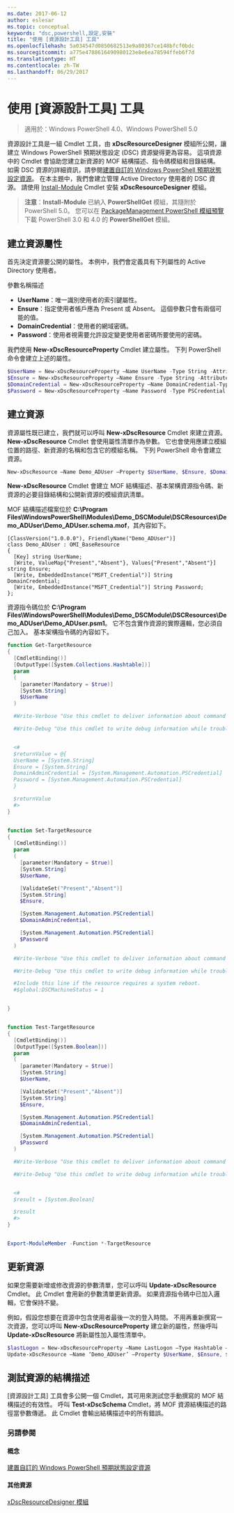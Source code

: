```yaml
---
ms.date: 2017-06-12
author: eslesar
ms.topic: conceptual
keywords: "dsc,powershell,設定,安裝"
title: "使用 [資源設計工具] 工具"
ms.openlocfilehash: 5a034547d0850682513e9a80367ce148bfcf0bdc
ms.sourcegitcommit: a775e4788616490980123e8e6ea78594ffeb6f7d
ms.translationtype: HT
ms.contentlocale: zh-TW
ms.lasthandoff: 06/29/2017
---
```

# <a name="using-the-resource-designer-tool"></a>使用 [資源設計工具] 工具

> 適用於：Windows PowerShell 4.0、Windows PowerShell 5.0

資源設計工具是一組 Cmdlet 工具，由 **xDscResourceDesigner** 模組所公開，讓建立 Windows PowerShell 預期狀態設定 (DSC) 資源變得更為容易。 這項資源中的 Cmdlet 會協助您建立新資源的 MOF 結構描述、指令碼模組和目錄結構。 如需 DSC 資源的詳細資訊，請參閱[建置自訂的 Windows PowerShell 預期狀態設定資源](authoringResource.md)。
在本主題中，我們會建立管理 Active Directory 使用者的 DSC 資源。
請使用 [Install-Module](https://technet.microsoft.com/en-us/library/dn807162.aspx) Cmdlet 安裝 **xDscResourceDesigner** 模組。

>**注意**：**Install-Module** 已納入 **PowerShellGet** 模組，其隨附於 PowerShell 5.0。 您可以在 [PackageManagement PowerShell 模組預覽](https://www.microsoft.com/en-us/download/details.aspx?id=49186)下載 PowerShell 3.0 和 4.0 的 **PowerShellGet** 模組。

## <a name="creating-resource-properties"></a>建立資源屬性
首先決定資源要公開的屬性。 本例中，我們會定義具有下列屬性的 Active Directory 使用者。
 
參數名稱描述
* **UserName**：唯一識別使用者的索引鍵屬性。
* **Ensure**：指定使用者帳戶應為 Present 或 Absent。 這個參數只會有兩個可能的值。
* **DomainCredential**：使用者的網域密碼。
* **Password**：使用者視需要允許設定變更使用者密碼所要使用的密碼。

我們使用 **New-xDscResourceProperty** Cmdlet 建立屬性。 下列 PowerShell 命令會建立上述的屬性。

```powershell
$UserName = New-xDscResourceProperty –Name UserName -Type String -Attribute Key
$Ensure = New-xDscResourceProperty –Name Ensure -Type String -Attribute Write –ValidateSet “Present”, “Absent”
$DomainCredential = New-xDscResourceProperty –Name DomainCredential-Type PSCredential -Attribute Write
$Password = New-xDscResourceProperty –Name Password -Type PSCredential -Attribute Write
```

## <a name="create-the-resource"></a>建立資源

資源屬性既已建立，我們就可以呼叫 **New-xDscResource** Cmdlet 來建立資源。 **New-xDscResource** Cmdlet 會使用屬性清單作為參數。 它也會使用應建立模組位置的路徑、新資源的名稱和包含它的模組名稱。 下列 PowerShell 命令會建立資源。

```powershell
New-xDscResource –Name Demo_ADUser –Property $UserName, $Ensure, $DomainCredential, $Password –Path ‘C:\Program Files\WindowsPowerShell\Modules’ –ModuleName Demo_DSCModule
```

**New-xDscResource** Cmdlet 會建立 MOF 結構描述、基本架構資源指令碼、新資源的必要目錄結構和公開新資源的模組資訊清單。

MOF 結構描述檔案位於 **C:\Program Files\WindowsPowerShell\Modules\Demo_DSCModule\DSCResources\Demo_ADUser\Demo_ADUser.schema.mof**，其內容如下。

```
[ClassVersion("1.0.0.0"), FriendlyName("Demo_ADUser")]
class Demo_ADUser : OMI_BaseResource
{
  [Key] string UserName;
  [Write, ValueMap{"Present","Absent"}, Values{"Present","Absent"}] string Ensure;
  [Write, EmbeddedInstance("MSFT_Credential")] String DomainCredential;
  [Write, EmbeddedInstance("MSFT_Credential")] String Password;
};
```

資源指令碼位於 **C:\Program Files\WindowsPowerShell\Modules\Demo_DSCModule\DSCResources\Demo_ADUser\Demo_ADUser.psm1**。 它不包含實作資源的實際邏輯，您必須自己加入。 基本架構指令碼的內容如下。

```powershell
function Get-TargetResource
{
  [CmdletBinding()]
  [OutputType([System.Collections.Hashtable])]
  param
  (
    [parameter(Mandatory = $true)]
    [System.String]
    $UserName
  )

  #Write-Verbose "Use this cmdlet to deliver information about command processing."

  #Write-Debug "Use this cmdlet to write debug information while troubleshooting."


  <#
  $returnValue = @{
  UserName = [System.String]
  Ensure = [System.String]
  DomainAdminCredential = [System.Management.Automation.PSCredential]
  Password = [System.Management.Automation.PSCredential]
  }

  $returnValue
  #>
}


function Set-TargetResource
{
  [CmdletBinding()]
  param
  (
    [parameter(Mandatory = $true)]
    [System.String]
    $UserName,

    [ValidateSet("Present","Absent")]
    [System.String]
    $Ensure,

    [System.Management.Automation.PSCredential]
    $DomainAdminCredential,

    [System.Management.Automation.PSCredential]
    $Password
  )

  #Write-Verbose "Use this cmdlet to deliver information about command processing."

  #Write-Debug "Use this cmdlet to write debug information while troubleshooting."

  #Include this line if the resource requires a system reboot.
  #$global:DSCMachineStatus = 1


}


function Test-TargetResource
{
  [CmdletBinding()]
  [OutputType([System.Boolean])]
  param
  (
    [parameter(Mandatory = $true)]
    [System.String]
    $UserName,

    [ValidateSet("Present","Absent")]
    [System.String]
    $Ensure,

    [System.Management.Automation.PSCredential]
    $DomainAdminCredential,

    [System.Management.Automation.PSCredential]
    $Password
  )

  #Write-Verbose "Use this cmdlet to deliver information about command processing."

  #Write-Debug "Use this cmdlet to write debug information while troubleshooting."


  <#
  $result = [System.Boolean]

  $result
  #>
}


Export-ModuleMember -Function *-TargetResource
```

## <a name="updating-the-resource"></a>更新資源

如果您需要新增或修改資源的參數清單，您可以呼叫 **Update-xDscResource** Cmdlet。 此 Cmdlet 會用新的參數清單更新資源。 如果資源指令碼中已加入邏輯，它會保持不變。

例如，假設您想要在資源中包含使用者最後一次的登入時間。 不用再重新撰寫一次資源，您可以呼叫 **New-xDscResourceProperty** 建立新的屬性，然後呼叫 **Update-xDscResource** 將新屬性加入屬性清單中。

```powershell
$lastLogon = New-xDscResourceProperty –Name LastLogon –Type Hashtable –Attribute Write –Description “For mapping users to their last log on time”
Update-xDscResource –Name ‘Demo_ADUser’ –Property $UserName, $Ensure, $DomainCredential, $Password, $lastLogon -Force
```

## <a name="testing-a-resource-schema"></a>測試資源的結構描述

[資源設計工具] 工具會多公開一個 Cmdlet，其可用來測試您手動撰寫的 MOF 結構描述的有效性。 呼叫 **Test-xDscSchema** Cmdlet，將 MOF 資源結構描述的路徑當參數傳遞。 此 Cmdlet 會輸出結構描述中的所有錯誤。

### <a name="see-also"></a>另請參閱

#### <a name="concepts"></a>概念
[建置自訂的 Windows PowerShell 預期狀態設定資源](authoringResource.md)

#### <a name="other-resources"></a>其他資源
[xDscResourceDesigner 模組](https://powershellgallery.com/packages/xDscResourceDesigner)